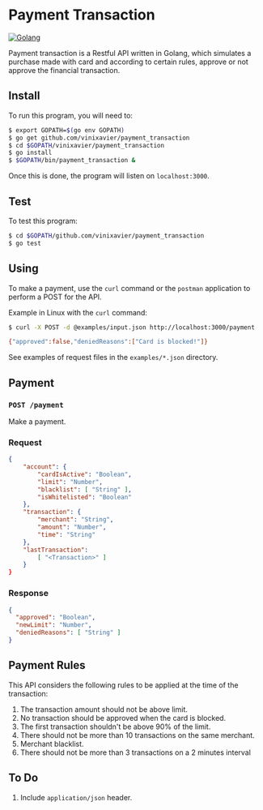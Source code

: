 # Payment Transaction

[![Golang](https://cdn.iconverticons.com/files/png/dcb75f27d19254da_256x256.png)](https://golang.org/doc/code.html)

Payment transaction is a Restful API written in Golang, which simulates a purchase made with card and according to certain rules, approve or not approve the financial transaction.

## Install

To run this program, you will need to:

```sh
$ export GOPATH=$(go env GOPATH)
$ go get github.com/vinixavier/payment_transaction
$ cd $GOPATH/vinixavier/payment_transaction
$ go install
$ $GOPATH/bin/payment_transaction &
```

Once this is done, the program will listen on `localhost:3000`.

## Test

To test this program:

```sh
$ cd $GOPATH/github.com/vinixavier/payment_transaction
$ go test
```

## Using

To make a payment, use the `curl` command or the `postman` application to perform a POST for the API.

Example in Linux with the `curl` command:

```sh
$ curl -X POST -d @examples/input.json http://localhost:3000/payment

{"approved":false,"deniedReasons":["Card is blocked!"]}
```

See examples of request files in the `examples/*.json` directory.

## Payment

### `POST /payment`

Make a payment.

### Request

```json
{
    "account": {
        "cardIsActive": "Boolean",
        "limit": "Number",
        "blacklist": [ "String" ],
        "isWhitelisted": "Boolean"
    },
    "transaction": {
        "merchant": "String",
        "amount": "Number",
        "time": "String"
    },
    "lastTransaction":
        [ "<Transaction>" ]
    }
}
```

### Response

```json
{
  "approved": "Boolean",
  "newLimit": "Number",
  "deniedReasons": [ "String" ]
}
```

## Payment Rules

This API considers the following rules to be applied at the time of the transaction:

1. The transaction amount should not be above limit.
2. No transaction should be approved when the card is blocked.
3. The first transaction shouldn't be above 90% of the limit.
4. There should not be more than 10 transactions on the same merchant.
5. Merchant blacklist.
6. There should not be more than 3 transactions on a 2 minutes interval

## To Do

1. Include `application/json` header.